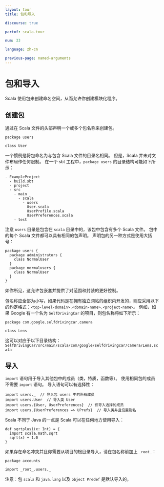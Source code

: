 ```yaml
---
layout: tour
title: 包和导入

discourse: true

partof: scala-tour

num: 33

language: zh-cn

previous-page: named-arguments
---
```


# 包和导入
Scala 使用包来创建命名空间，从而允许你创建模块化程序。

## 创建包
通过在 Scala 文件的头部声明一个或多个包名称来创建包。

```
package users

class User
```
一个惯例是将包命名为与包含 Scala 文件的目录名相同。 但是，Scala 并未对文件布局作任何限制。 在一个 sbt 工程中，`package users` 的目录结构可能如下所示：
```
- ExampleProject
  - build.sbt
  - project
  - src
    - main
      - scala
        - users
          User.scala
          UserProfile.scala
          UserPreferences.scala
    - test
```
注意 `users` 目录是包含在 `scala` 目录中的，该包中包含有多个 Scala 文件。 包中的每个 Scala 文件都可以具有相同的包声明。 声明包的另一种方式是使用大括号：
```
package users {
  package administrators {
    class NormalUser
  }
  package normalusers {
    class NormalUser
  }
}
```
如你所见，这允许包嵌套并提供了对范围和封装的更好控制。

包名称应全部为小写，如果代码是在拥有独立网站的组织内开发的，则应采用以下的约定格式：`<top-level-domain>.<domain-name>.<project-name>`。 例如，如果 Google 有一个名为 `SelfDrivingCar` 的项目，则包名称将如下所示：
```
package com.google.selfdrivingcar.camera

class Lens
```
这可以对应于以下目录结构：`SelfDrivingCar/src/main/scala/com/google/selfdrivingcar/camera/Lens.scala`

## 导入
`import` 语句用于导入其他包中的成员（类，特质，函数等）。 使用相同包的成员不需要 `import` 语句。 导入语句可以有选择性：
```
import users._  // 导入包 users 中的所有成员
import users.User  // 导入类 User
import users.{User, UserPreferences}  // 仅导入选择的成员
import users.{UserPreferences => UPrefs}  // 导入类并且设置别名
```

Scala 不同于 Java 的一点是 Scala 可以在任何地方使用导入：

```tut
def sqrtplus1(x: Int) = {
  import scala.math.sqrt
  sqrt(x) + 1.0
}
```
如果存在命名冲突并且你需要从项目的根目录导入，请在包名称前加上 `_root_`：
```
package accounts

import _root_.users._
```


注意：包 `scala` 和 `java.lang` 以及 `object Predef` 是默认导入的。
